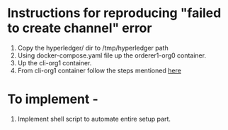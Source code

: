 # Instructions for reproducing "failed to create channel" error
1. Copy the hyperledger/ dir to /tmp/hyperledger path
1. Using docker-compose.yaml file up the orderer1-org0 container.
1. Up the cli-org1 container.
1. From cli-org1 container follow the steps mentioned [here](https://hyperledger-fabric-ca.readthedocs.io/en/latest/operations_guide.html#create-and-join-channel)

# To implement - 
1. Implement shell script to automate entire setup part.
